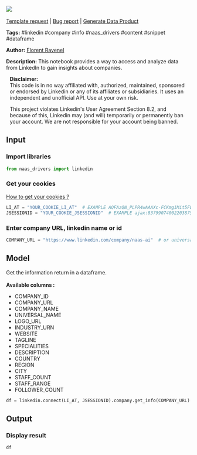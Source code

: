 <a href="https://app.naas.ai/user-redirect/naas/downloader?url=https://raw.githubusercontent.com/jupyter-naas/awesome-notebooks/master/LinkedIn/LinkedIn_Get_info_from_company.ipynb" target="_parent"><img src="https://naasai-public.s3.eu-west-3.amazonaws.com/Open_in_Naas_Lab.svg"/></a><br><br><a href="https://github.com/jupyter-naas/awesome-notebooks/issues/new?assignees=&labels=&template=template-request.md&title=Tool+-+Action+of+the+notebook+">Template request</a> | <a href="https://github.com/jupyter-naas/awesome-notebooks/issues/new?assignees=&labels=bug&template=bug_report.md&title=LinkedIn+-+Get+info+from+company:+Error+short+description">Bug report</a> | <a href="https://app.naas.ai/user-redirect/naas/downloader?url=https://raw.githubusercontent.com/jupyter-naas/awesome-notebooks/master/Naas/Naas_Start_data_product.ipynb" target="_parent">Generate Data Product</a>

**Tags:** #linkedin #company #info #naas_drivers #content #snippet #dataframe

**Author:** [Florent Ravenel](https://www.linkedin.com/in/florent-ravenel/)

**Description:** This notebook provides a way to access and analyze data from LinkedIn to gain insights about companies.


<div class="alert alert-info" role="info" style="margin: 10px">
<b>Disclaimer:</b><br>
This code is in no way affiliated with, authorized, maintained, sponsored or endorsed by Linkedin or any of its affiliates or subsidiaries. It uses an independent and unofficial API. Use at your own risk.

This project violates Linkedin's User Agreement Section 8.2, and because of this, Linkedin may (and will) temporarily or permanently ban your account. We are not responsible for your account being banned.
<br>
</div>

## Input

### Import libraries


```python
from naas_drivers import linkedin
```

### Get your cookies
<a href='https://www.notion.so/LinkedIn-driver-Get-your-cookies-d20a8e7e508e42af8a5b52e33f3dba75'>How to get your cookies ?</a>


```python
LI_AT = "YOUR_COOKIE_LI_AT"  # EXAMPLE AQFAzQN_PLPR4wAAAXc-FCKmgiMit5FLdY1af3-2
JSESSIONID = "YOUR_COOKIE_JSESSIONID"  # EXAMPLE ajax:8379907400220387585
```

### Enter company URL, linkedin name or id


```python
COMPANY_URL = "https://www.linkedin.com/company/naas-ai"  # or universal name = "tesla" or id = "8819091"
```

## Model

Get the information return in a dataframe.<br><br>
**Available columns :**
- COMPANY_ID
- COMPANY_URL
- COMPANY_NAME
- UNIVERSAL_NAME
- LOGO_URL
- INDUSTRY_URN
- WEBSITE
- TAGLINE
- SPECIALITIES
- DESCRIPTION
- COUNTRY
- REGION
- CITY
- STAFF_COUNT
- STAFF_RANGE
- FOLLOWER_COUNT


```python
df = linkedin.connect(LI_AT, JSESSIONID).company.get_info(COMPANY_URL)
```

## Output

### Display result


```python
df
```
